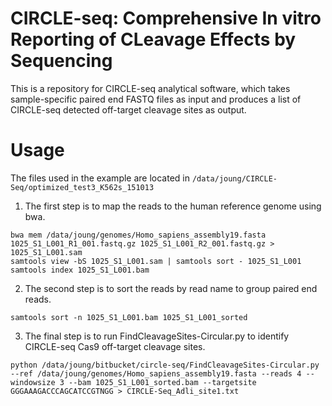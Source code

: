 **CIRCLE-seq: Comprehensive In vitro Reporting of CLeavage Effects by Sequencing**
==================================================================================

This is a repository for CIRCLE-seq analytical software, which takes sample-specific paired end FASTQ files as input and produces a list of CIRCLE-seq detected off-target cleavage sites as output.

**Usage**
=========

The files used in the example are located in `/data/joung/CIRCLE-Seq/optimized_test3_K562s_151013`

1. The first step is to map the reads to the human reference genome using bwa.

```
bwa mem /data/joung/genomes/Homo_sapiens_assembly19.fasta 1025_S1_L001_R1_001.fastq.gz 1025_S1_L001_R2_001.fastq.gz > 1025_S1_L001.sam
samtools view -bS 1025_S1_L001.sam | samtools sort - 1025_S1_L001
samtools index 1025_S1_L001.bam
```
2. The second step is to sort the reads by read name to group paired end reads.


```
samtools sort -n 1025_S1_L001.bam 1025_S1_L001_sorted
```

3. The final step is to run FindCleavageSites-Circular.py to identify CIRCLE-seq Cas9 off-target cleavage sites.


```
python /data/joung/bitbucket/circle-seq/FindCleavageSites-Circular.py --ref /data/joung/genomes/Homo_sapiens_assembly19.fasta --reads 4 --windowsize 3 --bam 1025_S1_L001_sorted.bam --targetsite GGGAAAGACCCAGCATCCGTNGG > CIRCLE-Seq_Adli_site1.txt
```